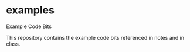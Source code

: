 # examples
Example Code Bits

This repository contains the example code bits referenced in notes and in class. 

